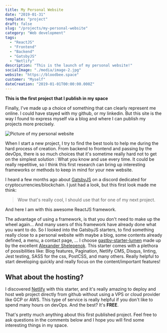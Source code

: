 ```yaml
---
title: My Personal Website
date: "2019-01-31"
template: "project"
draft: false
slug: "/projects/my-personal-website"
category: "Web development"
tags:
  - "ReactJS"
  - "Frontend"
  - "Backend"
  - "GatsbyJS"
  - "Netlify"
description: "This is the launch of my personal website!"
socialImage: "./media/image-2.jpg"
website: "https://bloodbee.space"
customer: "Myself"
dateCreation: "2019-01-01T00:00:00.000Z"
---
```


**This is the first project that I publish in my space**

Finally, I've made up a choice of something that can clearly represent me online.
I could have stayed with my github, or my linkedin. But this site is the way I found to express myself via a blog and where I can publish my projects more precisely.

![Picture of my personal website](/media/image-2.jpg)

When I start a new project, I try to find the best tools to help me during the hard process of creation. From backend to frontend and passing by the devOps, there is so much choices that it's sometime really hard not to get on the simplest solution : What you know and use every time.
It could be really repetitive, so I think this first research can bring up interesting frameworks or methods to keep in mind for your new website.

I heard a few months ago about [GatsbyJS](https://www.gatsbyjs.org/) on a discord dedicated for cryptocurrencies/blockchain. I just had a look, but this first look made me think:
<blockquote>Wow that's really cool, I should use that for one of my next project.</blockquote>

And here I am with this awesome ReactJS framework.

The advantage of using a framework, is that you don't need to make up the wheel again... And many users of this framework have already done what you want to do.
So I looked into the GatsbyJS starters, to find something really close to a personal website with maybe a blog, some contents already defined, a menu, a contact page, ...
I choose [gastby-starter-lumen](https://www.gatsbyjs.org/starters/alxshelepenok/gatsby-starter-lumen/) made up by the excellent [Alexander Shelepenok](https://github.com/alxshelepenok).
This starter comes with a plethora of possibilities like: Blog features, Pagination, Netlify CMS, Disqus, linting, Jest testing, SASS for the css, PostCSS, and many others.
Really helpful to start developing quickly and really focus on the content/important features!

## What about the hosting?
I discovered [Netlify](https://www.netlify.com/) with this starter, and it's really amazing to deploy and host web project directly from github without using a VPS or cloud provider like GCP or AWS. This type of service is really helpful if you don't like to spend many hours on devOps. And the best? It's **FREE**.

That's pretty much anything about this first published project.
Feel free to ask questions in the comments below and I hope you will find some interesting things in my space.
